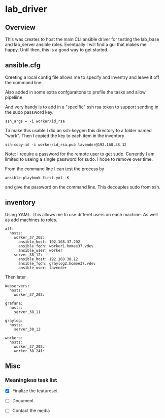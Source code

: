 # lab_driver

## Overview
This was creates to host the main CLI ansible driver for testing the lab_base and lab_server ansible roles.  Eventually I will find a gui that makes me happy.
Until then, this is a good way to get started.

## ansible.cfg
Creeting a local config file allows me to specify and inventry and leave it off the command line.

Also added in some extra confguraitons to profile the tasks and allow pipeliine

And very handy is to add in a "specific" ssh rsa token to support sending in the sudo password key.

`ssh_args = -i worker/id_rsa`

To make this usable I did an ssh-keygen this directory to a folder named "work".  Then I copied the key to each item in the inventory

`ssh-copy-id -i worker/id_rsa.pub lavender@192.168.38.12`

Note: I require a password for the remote user to get sudo.  Currently I am limited to useing a single password for sudo.  I hope to remove over time.

From the command line I can test the process by

`ansible-playbook first.yml -K`

and give the password on the command line.  This decouples sudo from ssh.

## inventory

Using YAML.  This allows me to use differet users on each machine. As well as add machines to roles.  

```
all:
  hosts:
    worker_37_202:
      ansible_host: 192.168.37.202  
      ansible_fqdn: worker1.homee37.vdev
      ansible_user: worker
    server_38_12:
      ansible_host: 192.168.38.12
      ansible_fqdn: graylog2.homee37.vdev
      ansible_user: lavender
```

Then later

<pre><code>Webservers:
  hosts:
    worker_37_202:

grafana:
  hosts:
    server_38_11

graylog:
  hosts:
    server_38_12

workers:
  hosts:
    worker_37_202:
    worker_38_241:
</code></pre>


## Misc

### Meaningless task list

- [x] Finalize the featureset
- [ ] Document
- [ ] Contact the media



